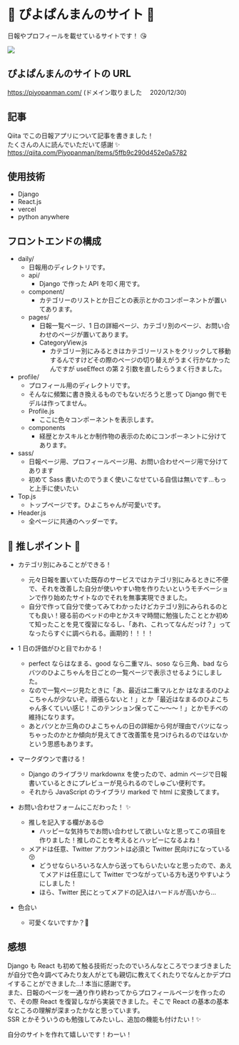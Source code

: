 # :baby_chick: ぴよぱんまんのサイト :baby_chick:

日報やプロフィールを載せているサイトです！ :kissing_heart:

<image src="src/images/profile/daily.png">

## ぴよぱんまんのサイトの URL

https://piyopanman.com/ (ドメイン取りました　 2020/12/30)

## 記事

Qiita でこの日報アプリについて記事を書きました！  
たくさんの人に読んでいただいて感謝 :sparkles:
https://qiita.com/Piyopanman/items/5ffb9c290d452e0a5782

## 使用技術

- Django
- React.js
- vercel
- python anywhere

## フロントエンドの構成

- daily/
  - 日報用のディレクトリです。
  - api/
    - Django で作った API を叩く用です。
  - component/
    - カテゴリーのリストとか日ごとの表示とかのコンポーネントが置いてあります。
  - pages/
    - 日報一覧ページ、1 日の詳細ページ、カテゴリ別のページ、お問い合わせのページが置いてあります。
    - CategoryView.js
      - カテゴリー別にみるときはカテゴリーリストをクリックして移動するんですけどその際のページの切り替えがうまく行かなかったんですが useEffect の第 2 引数を直したらうまく行きました。
- profile/
  - プロフィール用のディレクトリです。
  - そんなに頻繁に書き換えるものでもないだろうと思って Django 側でモデルは作ってません。
  - Profile.js
    - ここに色々コンポーネントを表示します。
  - components
    - 経歴とかスキルとか制作物の表示のためにコンポーネントに分けてあります。
- sass/
  - 日報ページ用、プロフィールページ用、お問い合わせページ用で分けてあります
  - 初めて Sass 書いたのでうまく使いこなせている自信は無いです...もっと上手に使いたい
- Top.js
  - トップページです。ひよこちゃんが可愛いです。
- Header.js
  - 全ページに共通のヘッダーです。

## :star2: 推しポイント :star2:

- カテゴリ別にみることができる！
  - 元々日報を置いていた既存のサービスではカテゴリ別にみるときに不便で、それを改善した自分が使いやすい物を作りたいというモチベーションで作り始めたサイトなのでそれを無事実現できました。
  - 自分で作って自分で使ってみてわかったけどカテゴリ別にみられるのとても良い！寝る前のベッドの中とかスキマ時間に勉強したこととか初めて知ったことを見て復習になるし、「あれ、これってなんだっけ？」ってなったらすぐに調べられる。画期的！！！！
- 1 日の評価がひと目でわかる！
  - perfect ならはなまる、good なら二重マル、soso なら三角、bad ならバツのひよこちゃんを日ごとの一覧ページで表示させるようにしました。
  - なので一覧ページ見たときに「あ、最近は二重マルとか
    はなまるのひよこちゃんが少ないぞ。頑張らないと！」とか「最近はなまるのひよこちゃん多くていい感じ！このテンション保ってこ〜〜〜！」とかモチベの維持になります。
  - あとバツとか三角のひよこちゃんの日の詳細から何が理由でバツになっちゃったのかとか傾向が見えてきて改善策を見つけられるのではないかという思惑もあります。
- マークダウンで書ける！
  - Django のライブラリ markdownx を使ったので、admin ページで日報書いているときにプレビューが見られるのでしゅごい便利です。
  - それから JavaScript のライブラリ marked で html に変換してます。
- お問い合わせフォームにこだわった！ :sparkles:

  - 推しを記入する欄がある:heart_eyes:
    - ハッピーな気持ちでお問い合わせして欲しいなと思ってこの項目を作りました！推しのことを考えるとハッピーになるよね！
  - メアドは任意、Twitter アカウントは必須と Twitter 民向けになっている:kissing_closed_eyes:
    - どうせならいろいろな人から送ってもらいたいなと思ったので、あえてメアドは任意にして Twitter でつながっている方も送りやすいようにしました！
    - ほら、Twitter 民にとってメアドの記入はハードルが高いから...

- 色合い
  - 可愛くないですか？:baby_chick:

## 感想

Django も React も初めて触る技術だったのでいろんなところでつまづきましたが自分で色々調べてみたり友人がとても親切に教えてくれたりでなんとかデプロイすることができました...! 本当に感謝です。  
また、日報のページを一通り作り終わってからプロフィールページを作ったので、その際 React を復習しながら実装できました。そこで React の基本の基本なところの理解が深まったかなと思っています。  
SSR とかそういうのも勉強してみたいし、追加の機能も付けたい！:sparkles:

自分のサイトを作れて嬉しいです！わーい！
